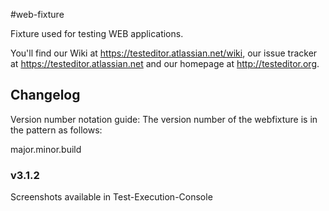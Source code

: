 #web-fixture

Fixture used for testing WEB applications.

You'll find our Wiki at https://testeditor.atlassian.net/wiki, our issue tracker at https://testeditor.atlassian.net and our homepage at http://testeditor.org.


## Changelog
Version number notation guide: 
The version number of the webfixture is in the pattern as follows:

  major.minor.build

### v3.1.2
Screenshots available in Test-Execution-Console 

